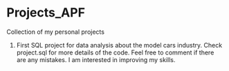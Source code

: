 # Projects_APF
Collection of my personal projects

1. First SQL project for data analysis about the model cars industry. Check project.sql for more details of the code. Feel free to comment if there are any mistakes. I am interested in improving my skills.
